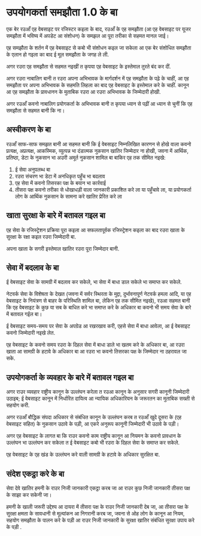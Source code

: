 # उपयोगकर्ता समझौता 1.0 के बा

एक बेर रउआँ एह वेबसाइट पर रजिस्टर कइला के बाद, रउआँ के एह समझौता (आ एह वेबसाइट पर यूजर समझौता में भविष्य में अपडेट आ संशोधन) के समझल आ पूरा तरीका से सहमत मानल जाई।

एह समझौता के शर्तन में एह वेबसाइट से कबो भी संशोधन कइल जा सकेला आ एक बेर संशोधित समझौता के एलान हो गइला का बाद ई मूल समझौता के जगह ले ली.

अगर रउरा एह समझौता से सहमत नइखीं त कृपया एह वेबसाइट के इस्तेमाल तुरते बंद कर दीं.

अगर रउरा नाबालिग बानी त रउरा अपना अभिभावक के मार्गदर्शन में एह समझौता के पढ़े के चाहीं, आ एह समझौता पर अपना अभिभावक के सहमति लिहला का बाद एह वेबसाइट के इस्तेमाल करे के चाहीं. कानून आ एह समझौता के प्रावधानन के मुताबिक रउरा आ रउरा अभिभावक के जिम्मेदारी होखी.

अगर रउआँ कवनो नाबालिग प्रयोगकर्ता के अभिभावक बानी त कृपया ध्यान से पढ़ीं आ ध्यान से चुनीं कि एह समझौता से सहमत बानी कि ना।

## अस्वीकरण के बा

रउआँ साफ-साफ समझत बानी आ सहमत बानी कि ई वेबसाइट निम्नलिखित कारणन से होखे वाला कवनो प्रत्यक्ष, अप्रत्यक्ष, आकस्मिक, व्युत्पन्न भा दंडात्मक नुकसान खातिर जिम्मेदार ना होखी, जवना में आर्थिक, प्रतिष्ठा, डेटा के नुकसान भा अउरी अमूर्त नुकसान शामिल बा बाकिर एह तक सीमित नइखे:

1. ई सेवा अनुपलब्ध बा
1. रउरा संचरण भा डेटा में अनधिकृत पहुँच भा बदलाव
1. एह सेवा में कवनो तिसरका पक्ष के बयान भा कार्रवाई
1. तीसरा पक्ष कवनो तरीका से धोखाधड़ी वाला जानकारी प्रकाशित करे ला या पहुँचावे ला, या प्रयोगकर्ता लोग के आर्थिक नुकसान के सामना करे खातिर प्रेरित करे ला

## खाता सुरक्षा के बारे में बतावल गइल बा

एह सेवा के रजिस्ट्रेशन प्रक्रिया पूरा कइला आ सफलतापूर्वक रजिस्ट्रेशन कइला का बाद रउरा खाता के सुरक्षा के रक्षा कइल रउरा जिम्मेदारी बा.

अपना खाता के सगरी इस्तेमाल खातिर रउरा पूरा जिम्मेदार बानी.

## सेवा में बदलाव के बा

ई वेबसाइट सेवा के सामग्री में बदलाव कर सकेले, भा सेवा में बाधा डाल सकेले भा समाप्त कर सकेले.

नेटवर्क सेवा के विशेषता के देखत (जवना में सर्वर स्थिरता के मुद्दा, दुर्भावनापूर्ण नेटवर्क हमला आदि, या एह वेबसाइट के नियंत्रण से बाहर के परिस्थिति शामिल बा, लेकिन एह तक सीमित नइखे), रउआ सहमत बानी कि एह वेबसाइट के कुछ या सब के बाधित करे भा समाप्त करे के अधिकार बा कवनो भी समय सेवा के बारे में बतावल गईल बा।

ई वेबसाइट समय-समय पर सेवा के अपग्रेड आ रखरखाव करी, एहसे सेवा में बाधा आवेला, आ ई वेबसाइट कवनो जिम्मेदारी नइखे लेत.

एह वेबसाइट के कवनो समय रउरा के दिहल सेवा में बाधा डाले भा खतम करे के अधिकार बा, आ रउरा खाता आ सामग्री के हटावे के अधिकार बा आ रउरा भा कवनो तिसरका पक्ष के जिम्मेदार ना ठहरावल जा सके.

## उपयोगकर्ता के व्यवहार के बारे में बतावल गइल बा

अगर राउर व्यवहार राष्ट्रीय कानून के उल्लंघन करेला त रउआ कानून के अनुसार सगरी कानूनी जिम्मेदारी उठाइब; ई वेबसाइट कानून में निर्धारित दायित्व आ न्यायिक अधिकारियन के जरूरतन का मुताबिक सख्ती से सहयोग करी.

अगर रउआँ बौद्धिक संपदा अधिकार से संबंधित कानून के उल्लंघन करब त रउआँ खुदे दूसरा के (एह वेबसाइट सहित) के नुकसान उठावे के पड़ी, आ एकरे अनुरूप कानूनी जिम्मेदारी भी उठावे के पड़ी।

अगर एह वेबसाइट के लागत बा कि राउर कवनो काम राष्ट्रीय कानून आ नियमन के कवनो प्रावधान के उल्लंघन भा उल्लंघन कर सकेला त ई वेबसाइट कबो भी रउरा के दिहल सेवा के समाप्त कर सकेले.

एह वेबसाइट के एह खंड के उल्लंघन करे वाली सामग्री के हटावे के अधिकार सुरक्षित बा.

## संदेश एकट्ठा करे के बा

सेवा देवे खातिर हमनी के राउर निजी जानकारी एकट्ठा करब जा आ राउर कुछ निजी जानकारी तीसरा पक्ष के साझा कर सकेनी जा।

हमनी के खाली जरूरी उद्देश्य आ दायरा में तीसरा पक्ष के राउर निजी जानकारी देब जा, आ तीसरा पक्ष के सुरक्षा क्षमता के सावधानी से मूल्यांकन आ निगरानी करब जा, जवना से ओह लोग के कानून आ नियम, सहयोग समझौता के पालन करे के पड़ी आ राउर निजी जानकारी के सुरक्षा खातिर संबंधित सुरक्षा उपाय करे के पड़ी .
